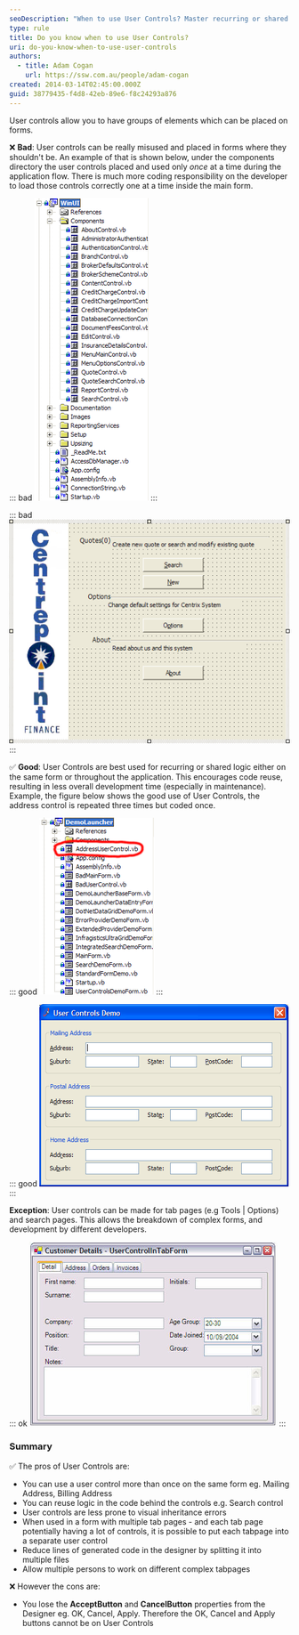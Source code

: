 ```yaml
---
seoDescription: "When to use User Controls? Master recurring or shared logic and promote code reuse with these reusable UI elements."
type: rule
title: Do you know when to use User Controls?
uri: do-you-know-when-to-use-user-controls
authors:
  - title: Adam Cogan
    url: https://ssw.com.au/people/adam-cogan
created: 2014-03-14T02:45:00.000Z
guid: 38779435-f4d8-42eb-89e6-f8c24293a876
---
```


User controls allow you to have groups of elements which can be placed on forms.

<!--endintro-->

❌ **Bad**: User controls can be really misused and placed in forms where they shouldn't be. An example of that is shown below, under the components directory the user controls placed and used only *once* at a time during the application flow. There is much more coding responsibility on the developer to load those controls correctly one at a time inside the main form.

::: bad
![Figure: Bad example - All the forms in the application are user controls](badusercontrols.gif)
:::

::: bad
![Figure: Bad example - All of the controls on this form are on a user control, but are only used once](badusercontrol.gif)
:::

✅ **Good**: User Controls are best used for recurring or shared logic either on the same form or throughout the application. This encourages code reuse, resulting in less overall development time (especially in maintenance). Example, the figure below shows the good use of User Controls, the address control is repeated three times but coded once.

::: good
![Figure: Good example - User controls are only used for shared controls](goodusercontrol.gif)
:::

::: good
![Figure: Good example - The Address User Control is repeated](usercontrol.gif)
:::

**Exception**: User controls can be made for tab pages (e.g Tools | Options) and search pages. This allows the breakdown of complex forms, and development by different developers. 

::: ok
![Figure: User controls are OK in tab pages (exception)](usercontrolintabform.jpg)
:::

### Summary

✅ The pros of User Controls are:

* You can use a user control more than once on the same form eg. Mailing Address, Billing Address
* You can reuse logic in the code behind the controls e.g. Search control
* User controls are less prone to visual inheritance errors
* When used in a form with multiple tab pages - and each tab page potentially having a lot of controls, it is possible to put each tabpage into a separate user control
* Reduce lines of generated code in the designer by splitting it into multiple files
* Allow multiple persons to work on different complex tabpages

❌ However the cons are:

* You lose the **AcceptButton** and **CancelButton** properties from the Designer eg. OK, Cancel, Apply. Therefore the OK, Cancel and Apply buttons cannot be on User Controls
